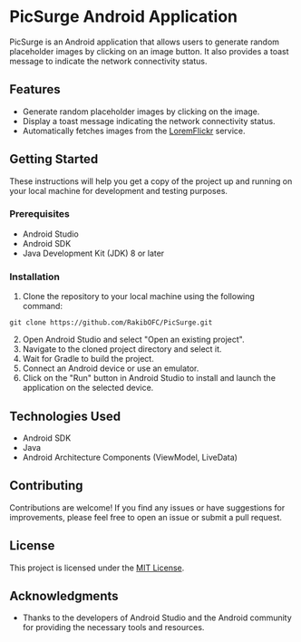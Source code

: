 # PicSurge Android Application

PicSurge is an Android application that allows users to generate random placeholder images by clicking on an image button. It also provides a toast message to indicate the network connectivity status.

## Features

- Generate random placeholder images by clicking on the image.
- Display a toast message indicating the network connectivity status.
- Automatically fetches images from the [LoremFlickr](https://loremflickr.com/) service.

## Getting Started

These instructions will help you get a copy of the project up and running on your local machine for development and testing purposes.

### Prerequisites

- Android Studio
- Android SDK
- Java Development Kit (JDK) 8 or later

### Installation

1. Clone the repository to your local machine using the following command:

`git clone https://github.com/RakibOFC/PicSurge.git`

2. Open Android Studio and select "Open an existing project".
3. Navigate to the cloned project directory and select it.
4. Wait for Gradle to build the project.
5. Connect an Android device or use an emulator.
6. Click on the "Run" button in Android Studio to install and launch the application on the selected device.

## Technologies Used

- Android SDK
- Java
- Android Architecture Components (ViewModel, LiveData)

## Contributing

Contributions are welcome! If you find any issues or have suggestions for improvements, please feel free to open an issue or submit a pull request.

## License

This project is licensed under the [MIT License](LICENSE).

## Acknowledgments

- Thanks to the developers of Android Studio and the Android community for providing the necessary tools and resources.
